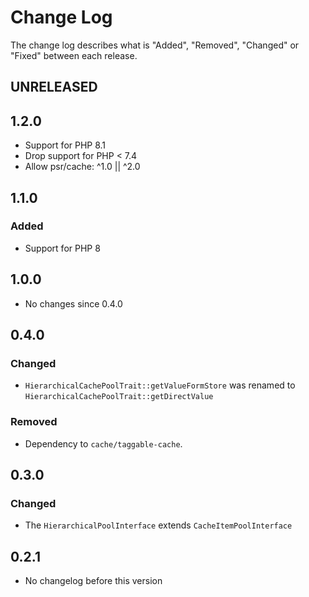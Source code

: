 # Change Log

The change log describes what is "Added", "Removed", "Changed" or "Fixed" between each release.

## UNRELEASED

## 1.2.0

* Support for PHP 8.1
* Drop support for PHP < 7.4
* Allow psr/cache: ^1.0 || ^2.0

## 1.1.0

### Added

* Support for PHP 8

## 1.0.0

* No changes since 0.4.0

## 0.4.0

### Changed

* `HierarchicalCachePoolTrait::getValueFormStore` was renamed to `HierarchicalCachePoolTrait::getDirectValue`

### Removed

* Dependency to `cache/taggable-cache`.

## 0.3.0

### Changed

* The `HierarchicalPoolInterface` extends `CacheItemPoolInterface`

## 0.2.1

* No changelog before this version
